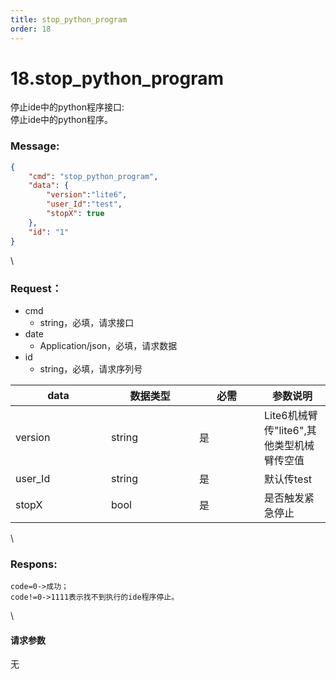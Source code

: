 ```yaml
---
title: stop_python_program
order: 18
---
```

# 18.stop_python_program

 

停止ide中的python程序接口:\
停止ide中的python程序。

### Message:  

```json
{
    "cmd": "stop_python_program",
    "data": {
        "version":"lite6",
        "user_Id":"test",
        "stopX": true
    },
    "id": "1"
}
```

\


### Request：    

* cmd
  * string，必填，请求接口
* date
  * Application/json，必填，请求数据
* id
  * string，必填，请求序列号

<table><thead><tr><th width="137">data</th><th width="125">数据类型</th><th width="88">必需</th><th>参数说明</th></tr></thead><tbody><tr><td>version</td><td>string</td><td>是</td><td>Lite6机械臂传"lite6",其他类型机械臂传空值</td></tr><tr><td>user_Id</td><td>string</td><td>是</td><td>默认传test</td></tr><tr><td>stopX</td><td>bool</td><td>是</td><td>是否触发紧急停止</td></tr></tbody></table>

\


### Respons:     

 ```
code=0->成功；
code!=0->1111表示找不到执行的ide程序停止。
```

\


#### 请求参数

无
